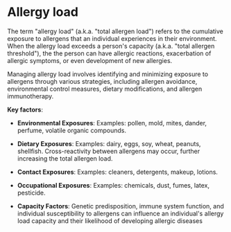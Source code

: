 [//]: # (source: ?)
[//]: # (tags: allergies)

# Allergy load

The term "allergy load" (a.k.a. "total allergen load") refers to the cumulative
exposure to allergens that an individual experiences in their environment. When
the allergy load exceeds a person's capacity (a.k.a. "total allergen
threshold"), the the person can have allergic reactions, exacerbation of
allergic symptoms, or even development of new allergies.

Managing allergy load involves identifying and minimizing exposure to
allergens through various strategies, including allergen avoidance,
environmental control measures, dietary modifications, and allergen
immunotherapy.

**Key factors**:

* **Environmental Exposures**: Examples: pollen, mold, mites, dander, perfume, volatile organic compounds.

* **Dietary Exposures**: Examples: dairy, eggs, soy, wheat, peanuts, shellfish.
  Cross-reactivity between allergens may occur, further increasing the total
  allergen load.

* **Contact Exposures**: Examples: cleaners, detergents, makeup, lotions.

* **Occupational Exposures**: Examples: chemicals, dust, fumes, latex, pesticide.

* **Capacity Factors**: Genetic predisposition, immune system function, and
  individual susceptibility to allergens can influence an individual's allergy
  load capacity and their likelihood of developing allergic diseases
